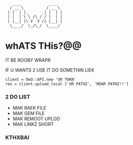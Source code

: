        ____            ____  
      / __ \          / __ \
     | |  | |_      _| |  | |
     | |  | \ \ /\ / / |  | |
     | |__| |\ V  V /| |__| |
      \____/  \_/\_/  \____/



# whATS THis?@@

IT BE ROOBY WRAPR

IF U WANTS 2 USE IT
DO SOMETHIN LIEK
```
client = OwO::API.new 'UR TOKN'
res = client.upload_local ['UR PATHZ', 'MOAR PATHZ!!']
```
### 2 DO LIST

* MAK RAEK FILE
* MAK GEM FILE
* MAK REMOOT UPLOD
* MAK LINKZ SHORT

### KTHXBAI
